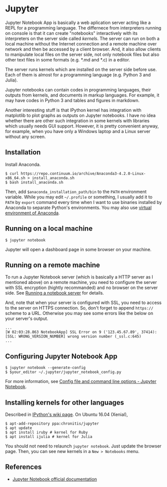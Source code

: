 # Jupyter

Jupyter Notebook App is basically a web aplication server
acting like a REPL for a programming language.
The differnece from interpreters running on console is that it can create
"notebooks" interactively with its interpreters on the server side
called *kernels*.
The server can run on both a local machine without the Internet connection
and a remote machine over network and then be accessed by a client browser.
And, it also allow clients to manipulate local files on the server side,
not only notebook files but also other text files in some formats
(e.g. *.md and *.c) in a editor.

The server runs kernels which are installed on the server side before use.
Each of them is almost for a programming language (e.g. Python 3 and Julia).

Jupyter notebooks can contain codes in programming languages, their outputs
from kernels, and documents in markup languages.
For example, it may have codes in Python 3 and tables and figures in markdown.

Another interesting stuff is that IPython kernel has integration
with matplotlib to plot graphs as outputs on Jupyter notebooks.
I have no idea whether there are other such integration in some kernels
with libraries which usually needs GUI support.
However, it is pretty convenient anyway, for example, when you have
only a Windows laptop and a Linux server without any screen.


## Installation

Install Anaconda.

```
$ curl https://repo.continuum.io/archive/Anaconda3-4.2.0-Linux-x86_64.sh > install_anaconda.sh
$ bash install_anaconda.sh
```

Then, add `$anaconda_installation_path/bin` to the `PATH` environment variable.
While you may edit `~/.profile` or something, I usually add it to `PATH`
by `export` command every time when I want to use binaries
installed by Anaconda to separate Python's environments.
You may also use [virtual environment of Anaconda](https://uoa-eresearch.github.io/eresearch-cookbook/recipe/2014/11/20/conda/).


## Running on a local machine

```
$ jupyter notebook
```

Jupyter will open a dashboard page in some browser on your machine.


## Running on a remote machine

To run a Jupyter Notebook server (which is basically a HTTP server
as I mentioned above) on a remote machine, you need to configure
the server with SSL encryption (hightly recommanded) and no browser
on the server side.
See [Running a notebook server](http://jupyter-notebook.readthedocs.io/en/latest/public_server.html) for details.

And, note that when your server is configured with SSL, you need to access
to the server on HTTPS connection.
So, don't forget to append `https://` scheme to a URL.
Otherwise you may see some errors like the below on your server's output.
```
...
[W 02:03:28.863 NotebookApp] SSL Error on 9 ('123.45.67.89', 37414): [SSL: WRONG_VERSION_NUMBER] wrong version number (_ssl.c:645)
...
```


## Configuring Jupyter Notebook App

```
$ jupyter notebook --generate-config
$ $your_editor ~/.jupyter/jupyter_notebook_config.py
```

For more information, see [Config file and command line options - Jupyter Notebook](http://jupyter-notebook.readthedocs.io/en/latest/config_overview.html).


## Installing kernels for other languages

Described in [IPython's wiki page](https://github.com/ipython/ipython/wiki/IPython-kernels-for-other-languages).
On Ubuntu 16.04 (Xenial),

```
$ apt-add-repository ppa:chronitis/jupyter
$ apt update
$ apt install iruby # kernel for Ruby
$ apt install ijulia # kernel for Julia
```

You should not need to relaunch `jupyter notebook`.
Just update the browser page.
Then, you can see new kernels in a `New > Notebooks` menu.


## References

- [Jupyter Notebook official documentation](http://jupyter.readthedocs.io/en/latest/)
